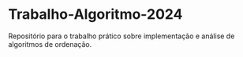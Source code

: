 # Trabalho-Algoritmo-2024
Repositório para o trabalho prático sobre implementação e análise de algoritmos de ordenação.
